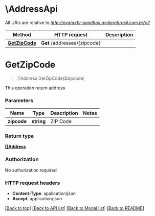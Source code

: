 # \AddressApi

All URIs are relative to *http://avataxbr-sandbox.avalarabrasil.com.br/v2*

Method | HTTP request | Description
------------- | ------------- | -------------
[**GetZipCode**](AddressApi.md#GetZipCode) | **Get** /addresses/{zipcode} | 


# **GetZipCode**
> []Address GetZipCode($zipcode)



This operation return address


### Parameters

Name | Type | Description  | Notes
------------- | ------------- | ------------- | -------------
 **zipcode** | **string**| ZIP Code | 

### Return type

[**[]Address**](Address.md)

### Authorization

No authorization required

### HTTP request headers

 - **Content-Type**: application/json
 - **Accept**: application/json

[[Back to top]](#) [[Back to API list]](../README.md#documentation-for-api-endpoints) [[Back to Model list]](../README.md#documentation-for-models) [[Back to README]](../README.md)

